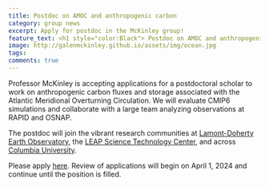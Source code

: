 ```yaml
---
title: Postdoc on AMOC and anthropogenic carbon
category: group news
excerpt: Apply for postdoc in the McKinley group!
feature_text: <h1 style="color:Black"> Postdoc on AMOC and anthropogenic carbon </h1>
image: http://galenmckinley.github.io/assets/img/ocean.jpg
tags: 
comments: true
---
```


Professor McKinley is accepting applications for a postdoctoral scholar to work on anthropogenic carbon fluxes and storage associated with the Atlantic Meridional Overturning Circulation. We will evaluate CMIP6 simulations and collaborate with a large team analyzing observations at RAPID and OSNAP. 

The postdoc will join the vibrant research communities at [Lamont-Doherty Earth Observatory](https://lamont.columbia.edu), the [LEAP Science Technology Center](https://leap.columbia.edu), and across [Columbia University](https://www.columbia.edu).

Please apply [here](https://academic.careers.columbia.edu/#!/134380). Review of applications will begin on April 1, 2024 and continue until the position is filled.  
